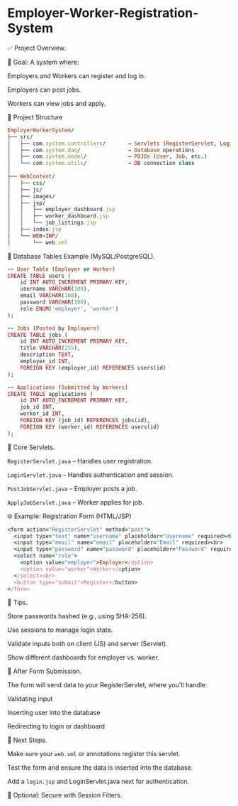 # Employer-Worker-Registration-System

✅ Project Overview.

🎯 Goal:
A system where:

Employers and Workers can register and log in.

Employers can post jobs.

Workers can view jobs and apply.

📁 Project Structure
```ruby
EmployerWorkerSystem/
├── src/
│   ├── com.system.controllers/       → Servlets (RegisterServlet, LoginServlet, etc.)
│   ├── com.system.dao/               → Database operations
│   ├── com.system.model/             → POJOs (User, Job, etc.)
│   └── com.system.utils/             → DB connection class
│
├── WebContent/
│   ├── css/
│   ├── js/
│   ├── images/
│   ├── jsp/
│   │   ├── employer_dashboard.jsp
│   │   ├── worker_dashboard.jsp
│   │   └── job_listings.jsp
│   ├── index.jsp
│   └── WEB-INF/
│       └── web.xml
```
🧾 Database Tables Example (MySQL/PostgreSQL).

```ruby
-- User Table (Employer or Worker)
CREATE TABLE users (
    id INT AUTO_INCREMENT PRIMARY KEY,
    username VARCHAR(100),
    email VARCHAR(100),
    password VARCHAR(100),
    role ENUM('employer', 'worker')
);

-- Jobs (Posted by Employers)
CREATE TABLE jobs (
    id INT AUTO_INCREMENT PRIMARY KEY,
    title VARCHAR(255),
    description TEXT,
    employer_id INT,
    FOREIGN KEY (employer_id) REFERENCES users(id)
);

-- Applications (Submitted by Workers)
CREATE TABLE applications (
    id INT AUTO_INCREMENT PRIMARY KEY,
    job_id INT,
    worker_id INT,
    FOREIGN KEY (job_id) REFERENCES jobs(id),
    FOREIGN KEY (worker_id) REFERENCES users(id)
);
```
🔧 Core Servlets.

`RegisterServlet.java`  – Handles user registration.

`LoginServlet.java` – Handles authentication and session.

`PostJobServlet.java` – Employer posts a job.

`ApplyJobServlet.java` – Worker applies for job.

🌐 Example: Registration Form (HTML/JSP)

```ruby
<form action="RegisterServlet" method="post">
  <input type="text" name="username" placeholder="Username" required><br>
  <input type="email" name="email" placeholder="Email" required><br>
  <input type="password" name="password" placeholder="Password" required><br>
  <select name="role">
    <option value="employer">Employer</option>
    <option value="worker">Worker</option>
  </select><br>
  <button type="submit">Register</button>
</form>
```
📌 Tips.

Store passwords hashed (e.g., using SHA-256).

Use sessions to manage login state.

Validate inputs both on client (JS) and server (Servlet).

Show different dashboards for employer vs. worker.

🔄 After Form Submission.

The form will send data to your RegisterServlet, where you'll handle:

Validating input

Inserting user into the database

Redirecting to login or dashboard

🧩 Next Steps.

Make sure your `web.xml` or annotations register this servlet.

Test the form and ensure the data is inserted into the database.

Add a `login.jsp` and LoginServlet.java next for authentication.

🔐 Optional: Secure with Session Filters.

